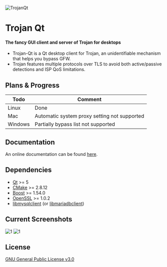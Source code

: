 ![TrojanQt](./screenshot/logo-350.png)
# Trojan Qt
#### The fancy GUI client and server of Trojan for desktops
* Trojan-Qt is a Qt desktop client for Trojan, an unidentifiable mechanism that helps you bypass GFW.
* Trojan features multiple protocols over TLS to avoid both active/passive detections and ISP QoS limitations.

## Plans & Progress

Todo | Comment
------- | -------
Linux | Done
Mac | Automatic system proxy setting not supported
Windows | Partially bypass list not supported

## Documentation
An online documentation can be found [here](https://trojan-gfw.github.io/trojan/).

## Dependencies
- [Qt](https://qt.io/) >= 5
- [CMake](https://cmake.org/) >= 2.8.12
- [Boost](http://www.boost.org/) >= 1.54.0
- [OpenSSL](https://www.openssl.org/) >= 1.0.2
- [libmysqlclient](https://dev.mysql.com/downloads/connector/c/) (or [libmariadbclient](https://mariadb.org/))

## Current Screenshots
![1](./screenshot/Mar0.png)
![1](./screenshot/Mar1.png)

## License
[GNU General Public License v3.0](LICENSE)

